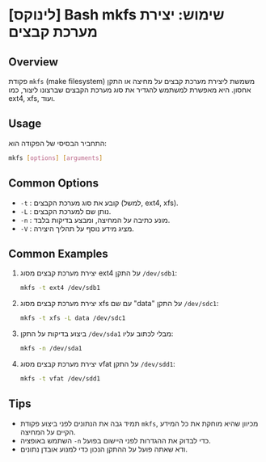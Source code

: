 # [לינוקס] Bash mkfs שימוש: יצירת מערכת קבצים

## Overview
פקודת `mkfs` (make filesystem) משמשת ליצירת מערכת קבצים על מחיצה או התקן אחסון. היא מאפשרת למשתמש להגדיר את סוג מערכת הקבצים שברצונו ליצור, כמו ext4, xfs, ועוד.

## Usage
התחביר הבסיסי של הפקודה הוא:

```bash
mkfs [options] [arguments]
```

## Common Options
- `-t` : קובע את סוג מערכת הקבצים (למשל, ext4, xfs).
- `-L` : נותן שם למערכת הקבצים.
- `-n` : מונע כתיבה על המחיצה, ומבצע בדיקות בלבד.
- `-V` : מציג מידע נוסף על תהליך היצירה.

## Common Examples
1. יצירת מערכת קבצים מסוג ext4 על התקן `/dev/sdb1`:
   ```bash
   mkfs -t ext4 /dev/sdb1
   ```

2. יצירת מערכת קבצים מסוג xfs עם שם "data" על התקן `/dev/sdc1`:
   ```bash
   mkfs -t xfs -L data /dev/sdc1
   ```

3. ביצוע בדיקות על התקן `/dev/sda1` מבלי לכתוב עליו:
   ```bash
   mkfs -n /dev/sda1
   ```

4. יצירת מערכת קבצים מסוג vfat על התקן `/dev/sdd1`:
   ```bash
   mkfs -t vfat /dev/sdd1
   ```

## Tips
- תמיד גבה את הנתונים לפני ביצוע פקודת `mkfs`, מכיוון שהיא מוחקת את כל המידע הקיים על המחיצה.
- השתמש באופציה `-n` כדי לבדוק את ההגדרות לפני היישום בפועל.
- ודא שאתה פועל על ההתקן הנכון כדי למנוע אובדן נתונים.